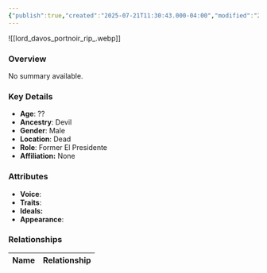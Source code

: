 ```yaml
---
{"publish":true,"created":"2025-07-21T11:30:43.000-04:00","modified":"2025-07-25T11:48:00.000-04:00","published":"2025-07-25T11:48:00.000-04:00","cssclasses":"","Age":"??","Ancestry":"Devil","Gender":"Male","Location":["Dead"],"Role":["Former El Presidente"],"Affiliation":["None"],"Appearances":["[[-The High Rollers Campaign-]]"]}
---
```



![[lord_davos_portnoir_rip_.webp]]

### Overview
No summary available.

### Key Details
- **Age**: ??
- **Ancestry**: Devil
- **Gender**: Male
- **Location**: Dead
- **Role**: Former El Presidente
- **Affiliation:** None

### Attributes
- **Voice**: 
- **Traits**: 
- **Ideals:** 
- **Appearance**:

### Relationships

| Name  | Relationship |
| ----- | ------------ |
